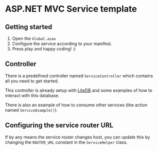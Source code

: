 ﻿# ASP.NET MVC Service template 

## Getting started

1. Open the `Global.asax`
2. Configure the service according to your manifest.
3. Press play and happy coding! :)

## Controller

There is a predefined controller named `ServiceController` which contains 
all you need to get started.

This controller is already setup with [LiteDB](http://www.litedb.org/) and 
some examples of how to interact with this database.

There is also an example of how to consume other services 
(the action named `ServiceExample()`).

## Configuring the service router URL

If by any means the service router changes host, you can update this 
by changing the `ROUTER_URL` constant in the `ServiceHelper` class.